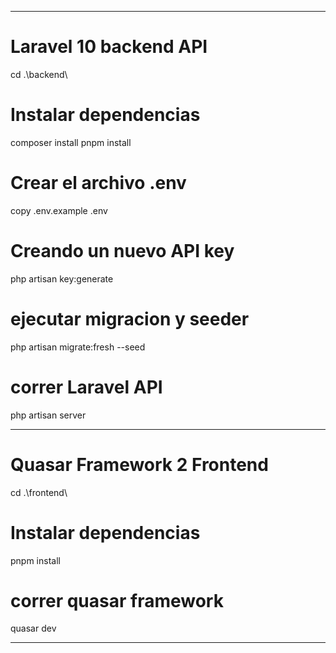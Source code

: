 -----------------------------------------------
# Laravel 10 backend API
cd .\backend\ 
  # Instalar dependencias
composer install
pnpm install
  # Crear el archivo .env
copy .env.example .env
  # Creando un nuevo API key
php artisan key:generate
  # ejecutar migracion y seeder
php artisan migrate:fresh --seed
  # correr Laravel API
php artisan server

-----------------------------------------------
# Quasar Framework 2 Frontend
cd .\frontend\
  # Instalar dependencias
pnpm install
  # correr quasar framework
quasar dev

-----------------------------------------------

